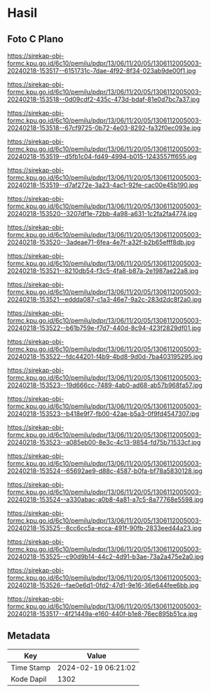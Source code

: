 # Hasil

## Foto C Plano

https://sirekap-obj-formc.kpu.go.id/6c10/pemilu/pdpr/13/06/11/20/05/1306112005003-20240218-153517--6151731c-7dae-4f92-8f34-023ab9de00f1.jpg

https://sirekap-obj-formc.kpu.go.id/6c10/pemilu/pdpr/13/06/11/20/05/1306112005003-20240218-153518--0d09cdf2-435c-473d-bdaf-81e0d7bc7a37.jpg

https://sirekap-obj-formc.kpu.go.id/6c10/pemilu/pdpr/13/06/11/20/05/1306112005003-20240218-153518--67cf9725-0b72-4e03-8292-fa32f0ec093e.jpg

https://sirekap-obj-formc.kpu.go.id/6c10/pemilu/pdpr/13/06/11/20/05/1306112005003-20240218-153519--d5fb1c04-fd49-4994-b015-1243557ff655.jpg

https://sirekap-obj-formc.kpu.go.id/6c10/pemilu/pdpr/13/06/11/20/05/1306112005003-20240218-153519--d7af272e-3a23-4ac1-92fe-cac00e45b190.jpg

https://sirekap-obj-formc.kpu.go.id/6c10/pemilu/pdpr/13/06/11/20/05/1306112005003-20240218-153520--3207df1e-72bb-4a98-a631-1c2fa2fa4774.jpg

https://sirekap-obj-formc.kpu.go.id/6c10/pemilu/pdpr/13/06/11/20/05/1306112005003-20240218-153520--3adeae71-6fea-4e7f-a32f-b2b65efff8db.jpg

https://sirekap-obj-formc.kpu.go.id/6c10/pemilu/pdpr/13/06/11/20/05/1306112005003-20240218-153521--8210db54-f3c5-4fa8-b87a-2e1987ae22a8.jpg

https://sirekap-obj-formc.kpu.go.id/6c10/pemilu/pdpr/13/06/11/20/05/1306112005003-20240218-153521--eddda087-c1a3-46e7-9a2c-283d2dc8f2a0.jpg

https://sirekap-obj-formc.kpu.go.id/6c10/pemilu/pdpr/13/06/11/20/05/1306112005003-20240218-153522--b61b759e-f7d7-440d-8c94-423f2829df01.jpg

https://sirekap-obj-formc.kpu.go.id/6c10/pemilu/pdpr/13/06/11/20/05/1306112005003-20240218-153522--fdc44201-f4b9-4bd8-9d0d-7ba403195295.jpg

https://sirekap-obj-formc.kpu.go.id/6c10/pemilu/pdpr/13/06/11/20/05/1306112005003-20240218-153523--19d666cc-7489-4ab0-ad68-ab57b968fa57.jpg

https://sirekap-obj-formc.kpu.go.id/6c10/pemilu/pdpr/13/06/11/20/05/1306112005003-20240218-153523--b418e9f7-fb00-42ae-b5a3-0f9fd4547307.jpg

https://sirekap-obj-formc.kpu.go.id/6c10/pemilu/pdpr/13/06/11/20/05/1306112005003-20240218-153523--a085eb00-8e3c-4c13-9854-fd75b71533cf.jpg

https://sirekap-obj-formc.kpu.go.id/6c10/pemilu/pdpr/13/06/11/20/05/1306112005003-20240218-153524--65692ae9-d88c-4587-b0fa-bf78a5830128.jpg

https://sirekap-obj-formc.kpu.go.id/6c10/pemilu/pdpr/13/06/11/20/05/1306112005003-20240218-153524--a330abac-a0b8-4a81-a7c5-8a77768e5598.jpg

https://sirekap-obj-formc.kpu.go.id/6c10/pemilu/pdpr/13/06/11/20/05/1306112005003-20240218-153525--8cc6cc5a-ecca-491f-90fb-2833eed44a23.jpg

https://sirekap-obj-formc.kpu.go.id/6c10/pemilu/pdpr/13/06/11/20/05/1306112005003-20240218-153525--c90d9b14-44c2-4d91-b3ae-73a2a475e2a0.jpg

https://sirekap-obj-formc.kpu.go.id/6c10/pemilu/pdpr/13/06/11/20/05/1306112005003-20240218-153526--fae0e6d1-0fd2-47d1-9e16-36e644fee6bb.jpg

https://sirekap-obj-formc.kpu.go.id/6c10/pemilu/pdpr/13/06/11/20/05/1306112005003-20240218-153517--4f21449a-e160-440f-b1e8-76ec895b51ca.jpg


## Metadata

| Key        | Value               |
| ---------- | ------------------- |
| Time Stamp | 2024-02-19 06:21:02 |
| Kode Dapil | 1302                |



